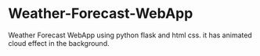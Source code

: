 # Weather-Forecast-WebApp
Weather Forecast WebApp using python flask and html css. it has animated cloud effect in the background.
